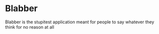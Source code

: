 # Blabber

Blabber is the stupitest application meant for people to say whatever they think for no reason at all
